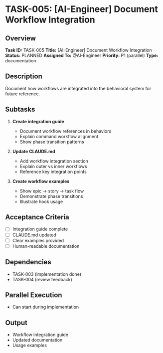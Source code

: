 # TASK-005: [AI-Engineer] Document Workflow Integration

## Overview
**Task ID:** TASK-005
**Title:** [AI-Engineer] Document Workflow Integration
**Status:** PLANNED
**Assigned To:** @AI-Engineer
**Priority:** P1 (parallel)
**Type:** documentation

## Description
Document how workflows are integrated into the behavioral system for future reference.

## Subtasks
1. **Create integration guide**
   - Document workflow references in behaviors
   - Explain command workflow alignment
   - Show phase transition patterns

2. **Update CLAUDE.md**
   - Add workflow integration section
   - Explain outer vs inner workflows
   - Reference key integration points

3. **Create workflow examples**
   - Show epic → story → task flow
   - Demonstrate phase transitions
   - Illustrate hook usage

## Acceptance Criteria
- [ ] Integration guide complete
- [ ] CLAUDE.md updated
- [ ] Clear examples provided
- [ ] Human-readable documentation

## Dependencies
- TASK-003 (implementation done)
- TASK-004 (review feedback)

## Parallel Execution
- Can start during implementation

## Output
- Workflow integration guide
- Updated documentation
- Usage examples